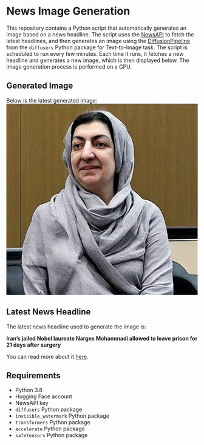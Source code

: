 # News Image Generation
This repository contains a Python script that automatically generates an image based on a news headline. The script uses the [NewsAPI](https://newsapi.org/) to fetch the latest headlines, and then generates an image using the [DiffusionPipeline](https://github.com/huggingface/diffusers) from the `diffusers` Python package for Text-to-Image task.
The script is scheduled to run every few minutes. Each time it runs, it fetches a new headline and generates a new image, which is then displayed below. The image generation process is performed on a GPU.

## Generated Image
Below is the latest generated image:
![Generated Image](image.png)

## Latest News Headline
The latest news headline used to generate the image is:

**Iran’s jailed Nobel laureate Narges Mohammadi allowed to leave prison for 21 days after surgery**

You can read more about it [here](https://news.google.com/rss/articles/CBMipwFBVV95cUxOdDFUZDE0d1RUU2lRcWRLekVEbkx3ZW82bUVtelptczA5eDlEcEN4bVh0Nmp5NlNJWUFMYTI5bGhMd3VzZ2JOUGNSVDQyVzFvTWIyUkM3WW9JanBXMUp2bV9UdUw5VXF3UXV4bVdEOURfMWVCTVVldW8zWGlnLVEwMkJkN21tZVh3NDNfY0FBMXVla25GRUluZjkyTXhRemo5d2ZYa1BLb9IBngFBVV95cUxOS0JUTHl2NVJhQzlmRWJaYWtLVVNIZjU4bUZna3hnZWduVDA0RFA5VHpUcGsxdkVKOTZfMDhNdmE2eHZXbUpiRjRWUFJhU213cFBHQjBPUHVDSzZZU3VsOU10RFpXRDE5WGNPdE52Mm0wQ1pCZ1VTTXJVZ1J1UTFXbUVxYkZnYmVfeDdTOG5FeUNLQmNqWUM4a1FNSm1Vdw?oc=5).

## Requirements
- Python 3.8
- Hugging Face account
- NewsAPI key
- `diffusers` Python package
- `invisible_watermark` Python package
- `transformers` Python package
- `accelerate` Python package
- `safetensors` Python package
